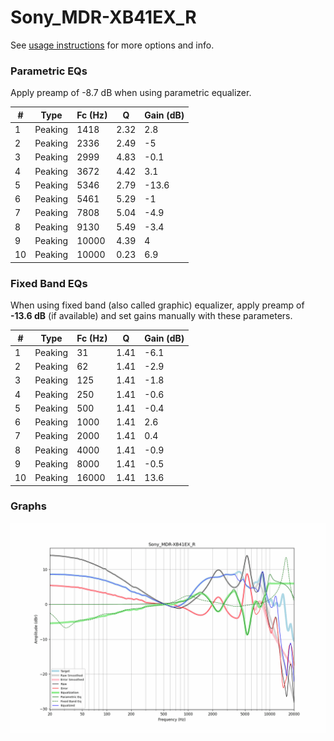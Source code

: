 # Sony_MDR-XB41EX_R
See [usage instructions](https://github.com/jaakkopasanen/AutoEq#usage) for more options and info.

### Parametric EQs
Apply preamp of -8.7 dB when using parametric equalizer.

|   # | Type    |   Fc (Hz) |    Q |   Gain (dB) |
|-----|---------|-----------|------|-------------|
|   1 | Peaking |      1418 | 2.32 |         2.8 |
|   2 | Peaking |      2336 | 2.49 |        -5   |
|   3 | Peaking |      2999 | 4.83 |        -0.1 |
|   4 | Peaking |      3672 | 4.42 |         3.1 |
|   5 | Peaking |      5346 | 2.79 |       -13.6 |
|   6 | Peaking |      5461 | 5.29 |        -1   |
|   7 | Peaking |      7808 | 5.04 |        -4.9 |
|   8 | Peaking |      9130 | 5.49 |        -3.4 |
|   9 | Peaking |     10000 | 4.39 |         4   |
|  10 | Peaking |     10000 | 0.23 |         6.9 |

### Fixed Band EQs
When using fixed band (also called graphic) equalizer, apply preamp of **-13.6 dB** (if available) and set gains manually with these parameters.

|   # | Type    |   Fc (Hz) |    Q |   Gain (dB) |
|-----|---------|-----------|------|-------------|
|   1 | Peaking |        31 | 1.41 |        -6.1 |
|   2 | Peaking |        62 | 1.41 |        -2.9 |
|   3 | Peaking |       125 | 1.41 |        -1.8 |
|   4 | Peaking |       250 | 1.41 |        -0.6 |
|   5 | Peaking |       500 | 1.41 |        -0.4 |
|   6 | Peaking |      1000 | 1.41 |         2.6 |
|   7 | Peaking |      2000 | 1.41 |         0.4 |
|   8 | Peaking |      4000 | 1.41 |        -0.9 |
|   9 | Peaking |      8000 | 1.41 |        -0.5 |
|  10 | Peaking |     16000 | 1.41 |        13.6 |

### Graphs
![](./Sony_MDR-XB41EX_R.png)
